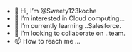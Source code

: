 - 👋 Hi, I’m @Sweety123koche
- 👀 I’m interested in Cloud computing...
- 🌱 I’m currently learning ..Salesforce.
- 💞️ I’m looking to collaborate on ..team.
- 📫 How to reach me ...

<!---
Sweety123koche/Sweety123koche is a ✨ special ✨ repository because its `README.md` (this file) appears on your GitHub profile.
You can click the Preview link to take a look at your changes.
--->
